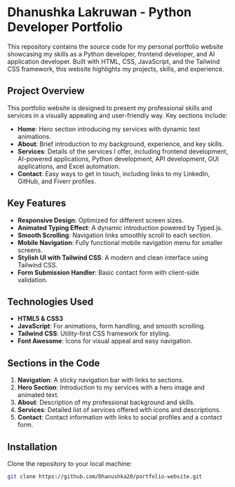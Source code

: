 # Dhanushka Lakruwan - Python Developer Portfolio

This repository contains the source code for my personal portfolio website showcasing my skills as a Python developer, frontend developer, and AI application developer. Built with HTML, CSS, JavaScript, and the Tailwind CSS framework, this website highlights my projects, skills, and experience.

## Project Overview

This portfolio website is designed to present my professional skills and services in a visually appealing and user-friendly way. Key sections include:

- **Home**: Hero section introducing my services with dynamic text animations.
- **About**: Brief introduction to my background, experience, and key skills.
- **Services**: Details of the services I offer, including frontend development, AI-powered applications, Python development, API development, GUI applications, and Excel automation.
- **Contact**: Easy ways to get in touch, including links to my LinkedIn, GitHub, and Fiverr profiles.

## Key Features

- **Responsive Design**: Optimized for different screen sizes.
- **Animated Typing Effect**: A dynamic introduction powered by Typed.js.
- **Smooth Scrolling**: Navigation links smoothly scroll to each section.
- **Mobile Navigation**: Fully functional mobile navigation menu for smaller screens.
- **Stylish UI with Tailwind CSS**: A modern and clean interface using Tailwind CSS.
- **Form Submission Handler**: Basic contact form with client-side validation.

## Technologies Used

- **HTML5 & CSS3**
- **JavaScript**: For animations, form handling, and smooth scrolling.
- **Tailwind CSS**: Utility-first CSS framework for styling.
- **Font Awesome**: Icons for visual appeal and easy navigation.

## Sections in the Code

1. **Navigation**: A sticky navigation bar with links to sections.
2. **Hero Section**: Introduction to my services with a hero image and animated text.
3. **About**: Description of my professional background and skills.
4. **Services**: Detailed list of services offered with icons and descriptions.
5. **Contact**: Contact information with links to social profiles and a contact form.

## Installation

Clone the repository to your local machine:

```bash
git clone https://github.com/Dhanushka20/portfolio-website.git
